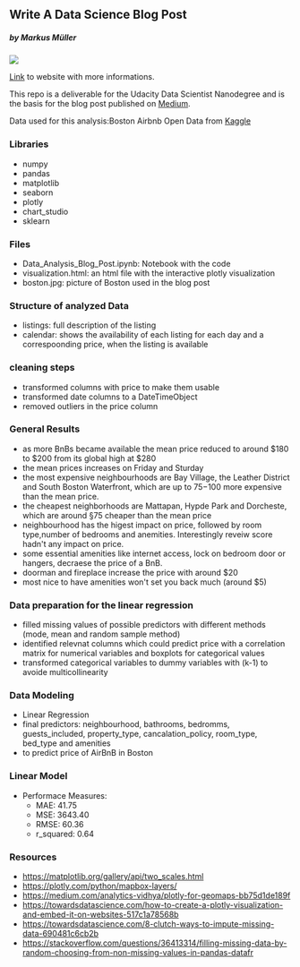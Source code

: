 ## Write A Data Science Blog Post
##### by Markus Müller

![](boston.jpg)

<a href="https://markusmueller-ds.github.io/portfolio/boston_AirBnB.html">Link</a> to website with more informations.

This repo is a deliverable for the Udacity Data Scientist Nanodegree and is the basis for the blog post published on <a href='https://medium.com/@markusmller_92879/so-you-want-to-travel-to-boston-and-take-an-airbnb-here-is-what-you-need-to-know-5fb1d53961a2'>Medium</a>.

Data used for this analysis:Boston Airbnb Open Data from <a href='https://www.kaggle.com/airbnb/boston'>Kaggle</a>

### Libraries
- numpy
- pandas
- matplotlib
- seaborn
- plotly
- chart_studio
- sklearn

### Files
- Data_Analysis_Blog_Post.ipynb: Notebook with the code
- visualization.html: an html file with the interactive plotly visualization
- boston.jpg: picture of Boston used in the blog post

### Structure of analyzed Data
- listings: full description of the listing
- calendar: shows the availability of each listing for each day and a correspoonding price, when the listing is available 

### cleaning steps
- transformed columns with price to make them usable
- transformed date columns to a DateTimeObject
- removed outliers in the price column

### General Results
- as more BnBs became available the mean price reduced to around $180 to $200 from its global high at $280
- the mean prices increases on Friday and Sturday
- the most expensive neighbourhoods are Bay Village, the Leather District and South Boston Waterfront, which are up to $75-$100 more expensive than the mean price.
- the cheapest neighborhoods are Mattapan, Hypde Park and Dorcheste, which are around §75 cheaper than the mean price 
- neighbourhood has the higest impact on price, followed by room type,number of bedrooms and anemities. Interestingly reveiw score hadn't any impact on price.
- some essential amenities like internet access, lock on bedroom door or hangers, decraese the price of a BnB. 
- doorman and fireplace increase the price with around $20
- most nice to have amenities won't set you back much (around $5)

### Data preparation for the linear regression
- filled missing values of possible predictors with different methods (mode, mean and random sample method)
- identified relevnat columns which could predict price with a correlation matrix for numerical variables and boxplots for categorical values
- transformed categorical variables to dummy variables with (k-1) to avoide multicollinearity

### Data Modeling
- Linear Regression
- final predictors: neighbourhood, bathrooms, bedromms, guests_included, property_type, cancalation_policy, room_type, bed_type and amenities
- to predict price of AirBnB in Boston

### Linear Model
- Performace Measures:
  - MAE: 41.75
  - MSE: 3643.40
  - RMSE: 60.36
  - r_squared: 0.64

### Resources
- https://matplotlib.org/gallery/api/two_scales.html
- https://plotly.com/python/mapbox-layers/
- https://medium.com/analytics-vidhya/plotly-for-geomaps-bb75d1de189f
- https://towardsdatascience.com/how-to-create-a-plotly-visualization-and-embed-it-on-websites-517c1a78568b
- https://towardsdatascience.com/8-clutch-ways-to-impute-missing-data-690481c6cb2b
- https://stackoverflow.com/questions/36413314/filling-missing-data-by-random-choosing-from-non-missing-values-in-pandas-datafr
